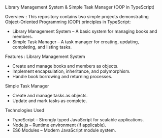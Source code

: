 Library Management System & Simple Task Manager (OOP in TypeScript)

Overview :
This repository contains two simple projects demonstrating Object-Oriented Programming (OOP) principles in TypeScript:
- Library Management System – A basic system for managing books and members.
- Simple Task Manager – A task manager for creating, updating, completing, and listing tasks.
  
Features :
Library Management System
- Create and manage books and members as objects.
- Implement encapsulation, inheritance, and polymorphism.
- Handle book borrowing and returning processes.
  
Simple Task Manager
- Create and manage tasks as objects.
- Update and mark tasks as complete.
  
Technologies Used
- TypeScript – Strongly typed JavaScript for scalable applications.
- Node.js – Runtime environment (if applicable).
- ES6 Modules – Modern JavaScript module system.
